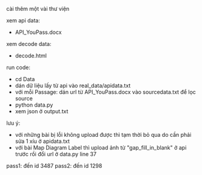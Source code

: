 cài thêm một vài thư viện

xem api data:
- API_YouPass.docx

xem decode data:
- decode.html

run code:
- cd Data
- dán dữ liệu lấy từ api vào real_data/apidata.txt
- với mỗi Passage: dán url từ API_YouPass.docx vào sourcedata.txt để lọc source
- python data.py
- xem json ở output.txt

lưu ý:
- với những bài bị lỗi không upload được thì tạm thời bỏ qua do cần phải sửa 1 xíu ở apidata.txt
- với bài Map Diagram Label thì upload ảnh từ "gap_fill_in_blank" ở api trước rồi đổi url ở data.py line 37 

pass1: đến id 3487
pass2: đến id 1298